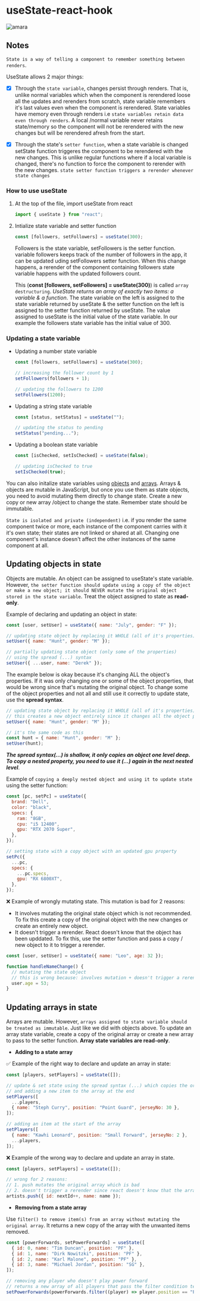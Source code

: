 # useState-react-hook

![amara](https://github.com/2Kelvin/useState-react-hook/assets/85868026/647b3a5d-f253-46f8-9286-af30a3e379b7)

## Notes

`State is a way of telling a component to remember something between renders`.

UseState allows 2 major things:

- [x] Through the `state variable`, changes persist through renders. That is, unlike normal variables which when the component is rerendered loose all the updates and rerenders from scratch, state variable remembers it's last values even when the component is rerendered. State variables have memory even through renders i.e `state variables retain data even through renders`. A local /normal variable never retains state/memory so the component will not be rerendered with the new changes but will be rerendered afresh from the start.

- [x] Through the state's `setter function`, when a state variable is changed setState function triggeres the component to be rerendered with the new changes. This is unlike regular functions where if a local variable is changed, there's no function to force the component to rerender with the new changes. `state setter function triggers a rerender whenever state changes`

### How to use useState

1. At the top of the file, import useState from react
   ```javascript
   import { useState } from "react";
   ```
2. Intialize state variable and setter function

   ```javascript
   const [followers, setFollowers] = useState(300);
   ```

   Followers is the state variable, setFollowers is the setter function. variable followers keeps track of the number of followers in the app, it can be updated uding setFollowers setter function. When this change happens, a rerender of the component containing followers state variable happens with the updated followers count.

   This (**const [followers, setFollowers] = useState(300)**) is called `array destructuring`. _UseState returns an array of exactly two items: a variable & a function_. The state variable on the left is assigned to the state variable returned by useState & the setter function on the left is assigned to the setter function returned by useState. The value assigned to useState is the initial value of the state variable. In our example the followers state variable has the initial value of 300.

### Updating a state variable

- Updating a number state variable

  ```javascript
  const [followers, setFollowers] = useState(300);

  // increasing the follower count by 1
  setFollowers(followers + 1);

  // updating the followers to 1200
  setFollowers(1200);
  ```

- Updating a string state variable

  ```javascript
  const [status, setStatus] = useState("");

  // updating the status to pending
  setStatus("pending...");
  ```

- Updating a boolean state variable

  ```javascript
  const [isChecked, setIsChecked] = useState(false);

  // updating isChecked to true
  setIsChecked(true);
  ```

You can also initalize state variables using [objects](https://github.com/2Kelvin/useState-react-hook?tab=readme-ov-file#updating-objects-in-state) and [arrays](https://github.com/2Kelvin/useState-react-hook?tab=readme-ov-file#updating-arrays-in-state). Arrays & objects are mutable in JavaScript, but once you use them as state objects, you need to avoid mutating them directly to change state. Create a new copy or new array /object to change the state. Remember state should be immutable.

`State is isolated and private (independent)` i.e. if you render the same component twice or more, each instance of the component carries with it it's own state; their states are not linked or shared at all. Changing one component's instance doesn't affect the other instances of the same component at all.

## Updating objects in state

Objects are mutable. An object can be assigned to useState's state variable. However, `the setter function should update using a copy of the object or make a new object; it should NEVER mutate the original object stored in the state variable`. Treat the object assigned to state as **read-only**.

Example of declaring and updating an object in state:

```javascript
const [user, setUser] = useState({ name: "July", gender: "F" });

// updating state object by replacing it WHOLE (all of it's properties)
setUser({ name: "Hunt", gender: "M" });

// partially updating state object (only some of the properties)
// using the spread (...) syntax
setUser({ ...user, name: "Derek" });
```

The example below is okay because it's changing ALL the object's properties. If it was only changing one or some of the object properties, that would be wrong since that's mutating the original object. To change some of the object properties and not all and still use it correctly to update state, use the **spread syntax**.

```javascript
// updating state object by replacing it WHOLE (all of it's properties)
// this creates a new object entirely since it changes all the object properties
setUser({ name: "Hunt", gender: "M" });

// it's the same code as this
const hunt = { name: "Hunt", gender: "M" };
setUser(hunt);
```

**_The spread syntax(...) is shallow, it only copies an object one level deep. To copy a nested property, you need to use it (...) again in the next nested level_**.

Example of `copying a deeply nested object and using it to update state` using the setter function:

```javascript
const [pc, setPc] = useState({
  brand: "Dell",
  color: "black",
  specs: {
    ram: "8GB",
    cpu: "i5 12400",
    gpu: "RTX 2070 Super",
  },
});

// setting state with a copy object with an updated gpu property
setPc({
  ...pc,
  specs: {
    ...pc.specs,
    gpu: "RX 6800XT",
  },
});
```

❌ Example of wrongly mutating state. This mutation is bad for 2 reasons:

- It involves mutating the original state object which is not recommended. To fix this create a copy of the original object with the new changes or create an entirely new object.
- It doesn't trigger a rerender. React doesn't know that the object has been upddated. To fix this, use the setter function and pass a copy / new object to it to trigger a rerender.

```javascript
const [user, setUser] = useState({ name: "Leo", age: 32 });

function handleNameChange() {
  // mutating the state object
  // this is wrong because: involves mutation + doesn't trigger a rerender
  user.age = 53;
}
```

## Updating arrays in state

Arrays are mutable. However, `arrays assigned to state variable should be treated as immutable`. Just like we did with objects above. To update an array state variable, create a copy of the original array or create a new array to pass to the setter function. **Array state variables are read-only**.

- **Adding to a state array**

✅ Example of the right way to declare and update an array in state:

```javascript
const [players, setPlayers] = useState([]);

// update & set state using the spread syntax (...) which copies the original array
// and adding a new item to the array at the end
setPlayers([
  ...players,
  { name: "Steph Curry", position: "Point Guard", jerseyNo: 30 },
]);

// adding an item at the start of the array
setPlayers([
  { name: "Kawhi Leonard", position: "Small Forward", jerseyNo: 2 },
  ...players,
]);
```

❌ Example of the wrong way to declare and update an array in state.

```javascript
const [players, setPlayers] = useState([]);

// wrong for 2 reasons:
// 1. push mutates the original array which is bad
// 2. doesn't trigger a rerender since react doesn't know that the array was changed
artists.push({ id: nextId++, name: name });
```

- **Removing from a state array**

Use `filter() to remove item(s) from an array without mutating the original array`. It returns a new copy of the array with the unwanted items removed.

```javascript
const [powerForwards, setPowerForwards] = useState([
  { id: 0, name: "Tim Duncan", position: "PF" },
  { id: 1, name: "Dirk Nowitzki", position: "PF" },
  { id: 2, name: "Karl Malone", position: "PF" },
  { id: 3, name: "Michael Jordan", position: "SG" },
]);

// removing any player who doesn't play power forward
// returns a new array of all players that pass the filter condition test
setPowerForwards(powerForwards.filter((player) => player.position == "PF"));
```
